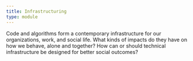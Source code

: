 ```yaml
---
title: Infrastructuring
type: module
---
```

Code and algorithms form a contemporary infrastructure for our organizations, work, and social life. What kinds of impacts do they have on how we behave, alone and together? How can or should technical infrastructure be designed for better social outcomes?
